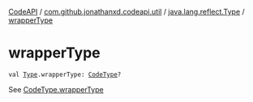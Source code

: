 [CodeAPI](../../index.md) / [com.github.jonathanxd.codeapi.util](../index.md) / [java.lang.reflect.Type](index.md) / [wrapperType](.)

# wrapperType

`val `[`Type`](http://docs.oracle.com/javase/6/docs/api/java/lang/reflect/Type.html)`.wrapperType: `[`CodeType`](../../com.github.jonathanxd.codeapi.type/-code-type/index.md)`?`

See [CodeType.wrapperType](../../com.github.jonathanxd.codeapi.type/-code-type/wrapper-type.md)

